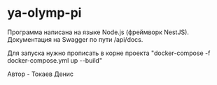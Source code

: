 # ya-olymp-pi

Программа написана на языке Node.js (фреймворк NestJS). Документация на Swagger по пути /api/docs.

Для запуска нужно прописать в корне проекта "docker-compose -f docker-compose.yml up --build"

Автор - Токаев Денис
